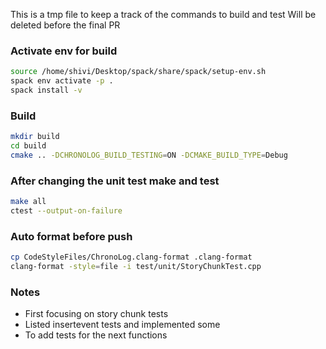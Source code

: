 This is a tmp file to keep a track of the commands to build and test
Will be deleted before the final PR

### Activate env for build
``` bash
source /home/shivi/Desktop/spack/share/spack/setup-env.sh
spack env activate -p .
spack install -v
```

### Build
``` bash
mkdir build
cd build
cmake .. -DCHRONOLOG_BUILD_TESTING=ON -DCMAKE_BUILD_TYPE=Debug
```

### After changing the unit test make and test
``` bash
make all
ctest --output-on-failure
```

### Auto format before push
``` bash
cp CodeStyleFiles/ChronoLog.clang-format .clang-format
clang-format -style=file -i test/unit/StoryChunkTest.cpp
```

### Notes
- First focusing on story chunk tests 
- Listed insertevent tests and implemented some
- To add tests for the next functions